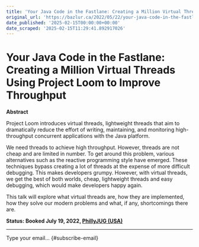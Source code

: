 ```yaml
---
title: 'Your Java Code in the Fastlane: Creating a Million Virtual Threads Using Project Loom to Improve Throughput'
original_url: 'https://bazlur.ca/2022/05/22/your-java-code-in-the-fastlane-creating-a-million-virtual-threads-using-project-loom-to-improve-throughput/'
date_published: '2025-02-15T00:00:00+00:00'
date_scraped: '2025-02-15T11:29:41.892917026'
---
```


Your Java Code in the Fastlane: Creating a Million Virtual Threads Using Project Loom to Improve Throughput
===========================================================================================================

**Abstract**

Project Loom introduces virtual threads, lightweight threads that aim to dramatically reduce the effort of writing, maintaining, and monitoring high-throughput concurrent applications with the Java platform.

We need threads to achieve high throughput. However, threads are not cheap and are limited in number. To get around this problem, various alternatives such as the reactive programming style have emerged. These techniques bypass creating a lot of threads at the expense of more difficult debugging. This makes developers grumpy. However, with virtual threads, we get the best of both worlds, cheap, lightweight threads and easy debugging, which would make developers happy again.

This talk will explore what virtual threads are, how they are implemented, how they solve our modern problems and what, if any, shortcomings there are.

**Status: Booked July 19, 2022, [PhillyJUG (USA)](https://www.meetup.com/PhillyJUG/events/285970065/)**  

*** ** * ** ***

Type your email... {#subscribe-email}
